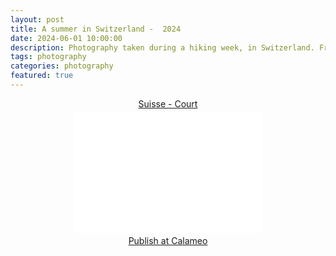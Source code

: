 ```yaml
---
layout: post
title: A summer in Switzerland -  2024
date: 2024-06-01 10:00:00
description: Photography taken during a hiking week, in Switzerland. From Interlaken to Grindelwald.
tags: photography
categories: photography
featured: true
---
```


<div style="text-align:center;"><div style="margin:8px 0px 4px;"><a href="https://www.calameo.com/books/007434200fa5237d9360c" target="_blank">Suisse - Court</a></div><iframe src="//v.calameo.com/?bkcode=007434200fa5237d9360c" width="300" height="194" frameborder="0" scrolling="no" allowtransparency allowfullscreen style="margin:0 auto;"></iframe><div style="margin:4px 0px 8px;"><a href="http://www.calameo.com/">Publish at Calameo</a></div></div>